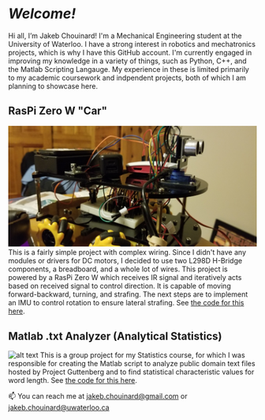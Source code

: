# ***Welcome!***

Hi all, I’m Jakeb Chouinard! I'm a Mechanical Engineering student at the University of Waterloo.
I have a strong interest in robotics and mechatronics projects, which is why I have this GitHub account.
I'm currently engaged in improving my knowledge in a variety of things, such as Python, C++, and the Matlab Scripting Langauge.
My experience in these is limited primarily to my academic coursework and indpendent projects, both of which I am
planning to showcase here.



## **RasPi Zero W "Car"**
![alt text](https://github.com/borealis31/borealis31/blob/main/20210318_171800.jpg)
This is a fairly simple project with complex wiring. Since I didn't have any modules or drivers for DC motors, I
decided to use two L298D H-Bridge components, a breadboard, and a whole lot of wires. This project is powered
by a RasPi Zero W which receives IR signal and iteratively acts based on received signal to control direction.
It is capable of moving forward-backward, turning, and strafing. The next steps are to implement an IMU to control
rotation to ensure lateral strafing. See [the code for this here](https://github.com/borealis31/robo_rpi0w).

## **Matlab .txt Analyzer (Analytical Statistics)**
![alt text](https://github.com/borealis31/stats_analytics_school_project/blob/main/pride_and_prejudice_results.png)
This is a group project for my Statistics course, for which I was responsible for creating the Matlab script to
analyze public domain text files hosted by Project Guttenberg and to find statistical characteristic values for
word length. See [the code for this here](https://github.com/borealis31/stats_analytics_school_project).

📫 You can reach me at jakeb.chouinard@gmail.com or jakeb.chouinard@uwaterloo.ca

<!---
borealis31/borealis31 is a ✨ special ✨ repository because its `README.md` (this file) appears on your GitHub profile.
You can click the Preview link to take a look at your changes.
--->
